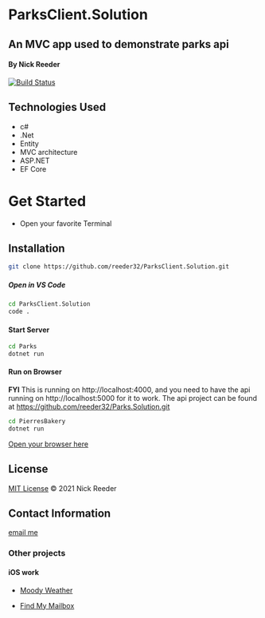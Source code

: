 # ParksClient.Solution

## An MVC app used to demonstrate parks api

#### By Nick Reeder

[![Build Status](https://travis-ci.org/joemccann/dillinger.svg?branch=master)](https://travis-ci.org/joemccann/dillinger)

## Technologies Used

- c#
- .Net
- Entity
- MVC architecture
- ASP.NET
- EF Core

# Get Started

- Open your favorite Terminal

## Installation

```sh
git clone https://github.com/reeder32/ParksClient.Solution.git
```

##### Open in VS Code

```sh
cd ParksClient.Solution
code .
```

#### Start Server

```sh
cd Parks
dotnet run
```

#### Run on Browser

**FYI**
This is running on http://localhost:4000, and you need to have the api running on http://localhost:5000 for it to work. The api project can be found at https://github.com/reeder32/Parks.Solution.git

```sh
cd PierresBakery
dotnet run
```

[Open your browser here](http://localhost:4000)

## License

[MIT License](https://opensource.org/licenses/MIT)
&copy; 2021 Nick Reeder

## Contact Information

[email me](mailto:nickreeder32@gmail.com)

### Other projects

#### iOS work

- [Moody Weather](https://apps.apple.com/us/app/moody-weather/id1506337317)

- [Find My Mailbox](https://apps.apple.com/us/app/find-my-mailbox/id1530700085)
